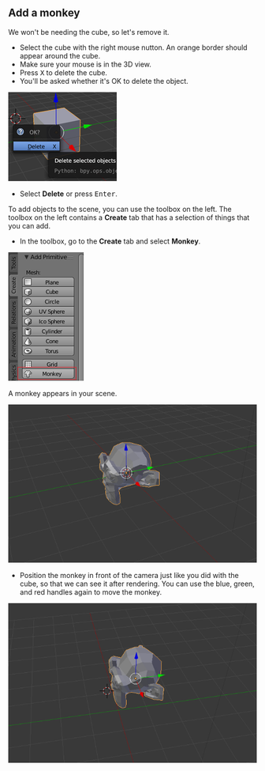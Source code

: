 ## Add a monkey

We won't be needing the cube, so let's remove it.

+ Select the cube with the right mouse nutton. An orange border should appear around the cube.
+ Make sure your mouse is in the 3D view.
+ Press <kbd>X</kbd> to delete the cube.
+ You'll be asked whether it's OK to delete the object.

![Delete object](images/delete-object.png)

+ Select **Delete** or press <kbd>Enter</kbd>.

To add objects to the scene, you can use the toolbox on the left. The toolbox on the left contains a **Create** tab that has a selection of things that you can add.

+ In the toolbox, go to the **Create** tab and select **Monkey**.

![Select monkey](images/select-monkey.png)

A monkey appears in your scene.

![A monkey appears](images/monkey-appears.png)

+ Position the monkey in front of the camera just like you did with the cube, so that we can see it after rendering. You can use the blue, green, and red handles again to move the monkey.

![Position the camera](images/camera-monkey.png)